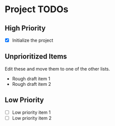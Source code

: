 # Project TODOs

## High Priority

- [x] Initialize the project

## Unprioritized Items

Edit these and move them to one of the other lists.

- Rough draft item 1
- Rough draft item 2

## Low Priority

- [ ] Low priority item 1
- [ ] Low priority item 2
